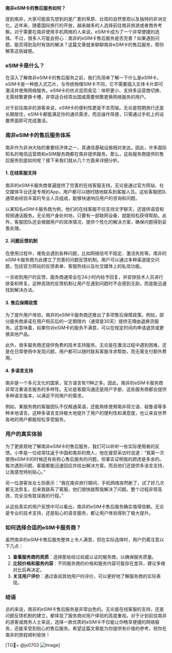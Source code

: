 **南非eSIM卡的售后服务如何？**

提到南非，大家可能首先想到的是广袤的草原、壮观的自然景观以及独特的非洲文化。近年来，随着国际旅行的开放，越来越多的人选择前往南非旅游或者商务考察。对于需要在南非使用手机网络的人来说，eSIM卡成为了一个非常便捷的选择。不过，很多人可能会担心：南非的eSIM卡售后服务是否完善？如果遇到问题，能否得到及时有效的解决？这篇文章就来聊聊南非eSIM卡的售后服务，帮你解答这些疑惑。

### eSIM卡是什么？

在深入了解南非eSIM卡的售后服务之前，我们先简单了解一下什么是eSIM卡。eSIM卡是一种嵌入式芯片，与传统物理SIM卡不同，它不需要插入实体卡片即可激活并使用网络服务。eSIM卡的优点显而易见：体积更小、支持多运营商切换、无需频繁更换卡槽，非常适合经常出国或需要频繁更换网络服务的用户。

对于前往南非的游客来说，eSIM卡的便利性更是不言而喻。无论是短期旅行还是长期居住，eSIM卡都能满足你的通讯需求，而且操作简便，只需通过手机上的设置界面即可完成激活。

### 南非eSIM卡的售后服务体系

南非作为非洲大陆的重要经济体之一，其通信基础设施相对发达。因此，许多国际知名的电信运营商和eSIM服务商都在南非提供服务。那么，这些服务商提供的售后服务到底如何呢？接下来我们就从几个方面来详细分析。

#### 1. **在线客服支持**

南非的eSIM卡服务商普遍提供了完善的在线客服支持。无论是通过官方网站、社交媒体平台还是专用的App，用户都可以随时随地联系到客服人员。这些客服团队通常由经验丰富的专业人员组成，能够快速响应用户的咨询和问题。

以某知名eSIM卡服务商为例，他们的在线客服不仅支持文字聊天，还提供语音和视频通话服务。无论用户身处何地，只要有一部联网设备，就能轻松获得帮助。此外，客服团队还会根据用户的具体情况，提供个性化的解决方案，确保问题得到妥善处理。

#### 2. **问题反馈机制**

在使用过程中，难免会遇到各种问题，比如网络信号不稳定、激活失败等。南非的eSIM卡服务商为此建立了完善的问题反馈机制。用户可以通过多种渠道提交问题，包括官方网站的反馈表单、客服热线以及社交媒体上的私信功能。

一旦收到用户的反馈，服务商通常会在24小时内给予回复，并安排技术人员进行排查和修复。这种高效的反馈机制让用户在遇到问题时不会感到无助，而是能迅速找到解决办法。

#### 3. **售后保障政策**

为了提升用户体验，南非的eSIM卡服务商还推出了多项售后保障政策。例如，部分服务商承诺在用户购买后的一定期限内（通常是30天）提供无理由退换货服务。这意味着，如果你对eSIM卡的服务不满意，可以在规定时间内申请退货或更换其他产品。

此外，很多服务商还提供免费的技术支持服务。无论是在激活过程中遇到困难，还是在日常使用中发现问题，用户都可以随时联系客服寻求帮助，而无需支付额外费用。

#### 4. **多语言支持**

南非是一个多元文化的国家，官方语言有11种之多。因此，南非的eSIM卡服务商非常注重语言服务的多样性。无论是客服沟通还是用户手册，这些服务商都会提供多种语言版本，以满足不同用户的需求。

例如，某服务商的客服团队不仅精通英语，还能熟练使用南非荷兰语、祖鲁语等多种本地语言。这种多语言支持极大地提升了用户的便利性和满意度，也让来自世界各地的用户都能轻松享受服务。

### 用户的真实体验

为了更直观地了解南非eSIM卡的售后服务，我们可以听听一些实际使用者的反馈。小李是一位经常往返于中国和南非的商人，他在接受采访时说道：“我第一次使用eSIM卡的时候还有些担心售后服务的问题，但事实证明我的顾虑是多余的。每次遇到问题，客服都能迅速回应并给出解决方案。而且他们还提供多语言支持，让我感觉特别贴心。”

另一位游客张女士则表示：“我在南非旅行期间，手机网络突然断了，试了好几次都无法恢复。后来我联系了客服，他们很快就帮我解决了问题。整个过程非常高效，完全没有耽误我的行程。”

从这些真实的用户反馈中可以看出，南非的eSIM卡售后服务确实值得信赖。无论是专业的技术支持，还是贴心的语言服务，都让用户体验得到了极大提升。

### 如何选择合适的eSIM卡服务商？

虽然南非的eSIM卡售后服务整体上令人满意，但在实际选择时，用户仍需注意以下几点：

1. **查看服务商的资质**：选择那些经过权威认证的服务商，以确保服务质量。
2. **比较价格和服务内容**：不同服务商的价格和服务内容可能存在差异，建议多做对比后再决定。
3. **关注用户评价**：通过查阅其他用户的评价，可以更好地了解服务商的实际表现。

### 结语

总的来说，南非的eSIM卡售后服务是非常出色的。无论是在线客服的支持，还是问题反馈机制的建立，都体现了服务商对用户体验的高度重视。对于计划前往南非的游客或商务人士来说，选择一款优质的eSIM卡不仅能让你畅享便捷的网络服务，还能享受到贴心的售后服务。希望这篇文章能为你提供有价值的参考，祝你在南非的旅程顺利愉快！

[TG💪+ @jx0703 ![Image](https://github.com/user-attachments/assets/dbca1d08-cadb-493c-b0ec-ad6f7a83f270)]